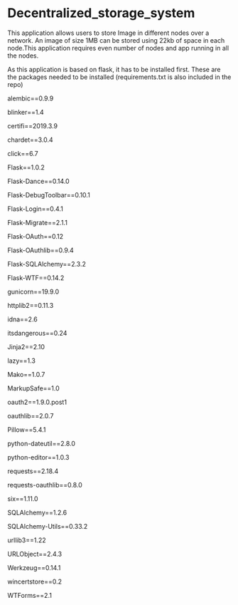 # Decentralized_storage_system
This application allows users to store Image in different nodes over a network. An image of size 1MB can be stored using 22kb of space in each node.This application requires even number of nodes and app running in all the nodes.



As this application is based on flask, it has to be installed first.
These are the packages needed to be installed (requirements.txt is also included in the repo)

alembic==0.9.9

blinker==1.4

certifi==2019.3.9

chardet==3.0.4

click==6.7

Flask==1.0.2

Flask-Dance==0.14.0

Flask-DebugToolbar==0.10.1

Flask-Login==0.4.1

Flask-Migrate==2.1.1

Flask-OAuth==0.12

Flask-OAuthlib==0.9.4

Flask-SQLAlchemy==2.3.2

Flask-WTF==0.14.2

gunicorn==19.9.0

httplib2==0.11.3

idna==2.6

itsdangerous==0.24

Jinja2==2.10

lazy==1.3

Mako==1.0.7

MarkupSafe==1.0

oauth2==1.9.0.post1

oauthlib==2.0.7

Pillow==5.4.1

python-dateutil==2.8.0

python-editor==1.0.3

requests==2.18.4

requests-oauthlib==0.8.0

six==1.11.0

SQLAlchemy==1.2.6

SQLAlchemy-Utils==0.33.2

urllib3==1.22

URLObject==2.4.3

Werkzeug==0.14.1

wincertstore==0.2

WTForms==2.1

